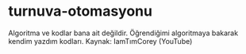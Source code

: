 # turnuva-otomasyonu
 
Algoritma ve kodlar bana ait değildir. Öğrendiğimi algoritmaya bakarak kendim yazdım kodları. Kaynak: IamTımCorey (YouTube)

